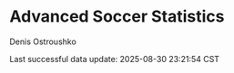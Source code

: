 # Advanced Soccer Statistics
Denis Ostroushko

<!-- gfm -->

Last successful data update: 2025-08-30 23:21:54 CST
